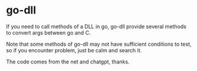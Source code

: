 # go-dll
If you need to call methods of a DLL in go, go-dll provide several methods to convert args between go and C.

Note that some methods of go-dll may not have sufficient conditions to test, so if you encounter problem, just be calm and search it.

The code comes from the net and chatgpt, thanks.
